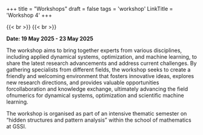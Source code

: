 +++
title = "Workshops"
draft = false
tags = 'workshop'
LinkTitle = 'Workshop 4'
+++


{{< br >}}
{{< br >}}

**Date: 19 May 2025 - 23 May 2025**

The workshop aims to bring together experts from various disciplines, including applied dynamical systems, optimization, and machine learning, to share the latest research advancements and address current challenges. By gathering specialists from different fields, the workshop seeks to create a friendly and welcoming environment that fosters innovative ideas, explores new research directions, and provides valuable opportunities forcollaboration and knowledge exchange, ultimately advancing the field ofnumerics for dynamical systems, optimization and scientific machine learning.


The workshop is organised as part of an intensive thematic semester on “hidden structures and pattern analysis” within the school of mathematics at GSSI.
